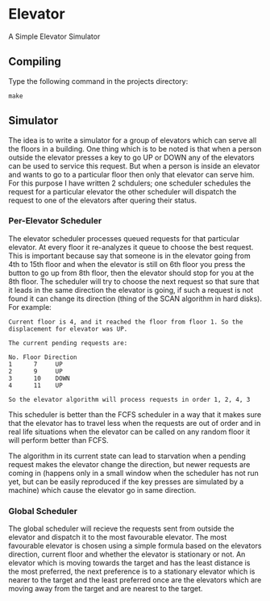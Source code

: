 # Elevator
A Simple Elevator Simulator

## Compiling
Type the following command in the projects directory:
```
make
```

## Simulator
The idea is to write a simulator for a group of elevators which can serve all the floors in a building. One thing which is to be
noted is that when a person outside the elevator presses a key to go UP or DOWN any of the elevators can be used to service this
request. But when a person is inside an elevator and wants to go to a particular floor then only that elevator can serve him.
For this purpose I have written 2 schdulers; one scheduler schedules the request for a particular elevator the other scheduler
will dispatch the request to one of the elevators after quering their status.

### Per-Elevator Scheduler
The elevator scheduler processes queued requests for that particular elevator. At every floor it re-analyzes it queue to choose the
best request. This is important because say that someone is in the elevator going from 4th to 15th floor and when the elevator is still on 6th floor you press the button to go up from 8th floor, then the elevator should stop for you at the 8th floor. The scheduler will try to choose the next request so that sure that it leads in the same direction the elevator is going, if
such a request is not found it can change its direction (thing of the SCAN algorithm in hard disks). For example:

```
Current floor is 4, and it reached the floor from floor 1. So the displacement for elevator was UP.

The current pending requests are:

No. Floor Direction
1      7     UP
2      9     UP
3      10    DOWN
4      11    UP

So the elevator algorithm will process requests in order 1, 2, 4, 3
```
This scheduler is better than the FCFS scheduler in a way that it makes sure that the elevator has to travel less when the requests are out of order and in real life situations when the elevator can be called on any random floor it will perform better than FCFS.

The algorithm in its current state can lead to starvation when a pending request makes the elevator change the direction, but newer requests are coming in (happens only in a small window when the scheduler has not run yet, but can be easily reproduced if the key presses are simulated by a machine) which cause the elevator go in same direction.

### Global Scheduler
The global scheduler will recieve the requests sent from outside the elevator and dispatch it to the most favourable elevator. The most favourable elevator is chosen using a simple formula based on the elevators direction, current floor and whether the elevator is stationary or not. An elevator which is moving towards the target and has the least distance is the most preferred, the next preference is to a stationary elevator which is nearer to the target and the least preferred once are the elevators which are moving away from the target and are nearest to the target.
